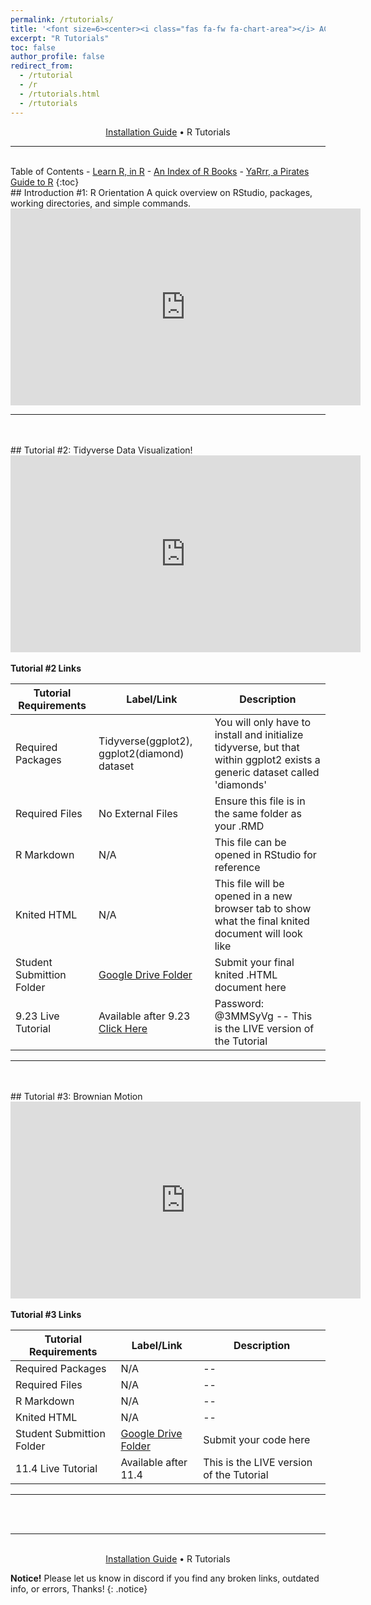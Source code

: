 ```yaml
---
permalink: /rtutorials/
title: '<font size=6><center><i class="fas fa-fw fa-chart-area"></i> ACE Scholars R Tutorial Portal</center></font>'
excerpt: "R Tutorials"
toc: false
author_profile: false
redirect_from: 
  - /rtutorial
  - /r
  - /rtutorials.html
  - /rtutorials
---
```

<center><a href="https://zacharycompton.github.io/installation/">Installation Guide</a> • R Tutorials </center>
<hr>
<br>
<i class="fas fa-fw fa-list"></i> Table of Contents
- <a href="https://swirlstats.com/students.html" target="_blank">Learn R, in R</a>
- <a href="https://www.bigbookofr.com/" target="_blank">An Index of R Books</a>
- <a href="https://bookdown.org/ndphillips/YaRrr/" target="_blank">YaRrr, a Pirates Guide to R</a>
{:toc}

<br>
<!-- COPY FROM HERE ########################################### -->
<a name="rintro1"><a/>
## <i class="fas fa-fw fa-user"></i> Introduction #1: R Orientation
A quick overview on RStudio, packages, working directories, and simple commands.			
<iframe width="560" height="315" src="https://www.youtube.com/embed/LxnmrknUTv8" title="YouTube video player" frameborder="0" allow="accelerometer; autoplay; clipboard-write; encrypted-media; gyroscope; picture-in-picture" allowfullscreen></iframe>
<hr>
<br>
<br>
<!-- ######################################################## TO HERE -->
<!-- COPY FROM HERE ########################################### -->
<!-- This tutorial was scuffed during the live tutorial and needs to be rerecorded
<a name="rtutorial1"><a/>
## <i class="fas fa-fw fa-laptop-code"></i> Tutorial #1: Coming Soon!
			

<br>
<b>Tutorial #1 Links</b>

| Tutorial Requirements  | Label/Link	 | Description |
| -------- | ------ | ------ |
| Required Packages |  | Ensure these packages are installed and initialized using install.packages() and library() functions in your .RMD within RStudio |
| Required Files | <a href="" target="_blank"></a> | Ensure this file is in the same folder as your .RMD |
| R Markdown | <a href="" target="_blank"></a>	| This file can be opened in RStudio for reference |
| Knited HTML |	<a href="" target="_blank"></a> | This file will be opened in a new browser tab to show what the final knited document will look like |
| Student Submittion Folder | <a href="https://drive.google.com/drive/folders/1d6VtGu1zCdrKInzRAUAagl8vsfRB8Ofc?usp=sharing" target="_blank">Google Drive Folder</a>	| Submit your final knited .HTML document here |

<hr>
<br>
<br> 
-->
<!-- ######################################################## TO HERE -->
<!-- ######################################################## TO HERE -->
<!-- COPY FROM HERE ########################################### -->
<a name="rtutorial2"><a/>
## <i class="fas fa-fw fa-laptop-code"></i> Tutorial #2: Tidyverse Data Visualization!
			
<center><iframe width="560" height="315" src="https://www.youtube.com/embed/qcqpOckeXTs" title="YouTube video player" frameborder="0" allow="accelerometer; autoplay; clipboard-write; encrypted-media; gyroscope; picture-in-picture" allowfullscreen></iframe></center>
<br>
<b>Tutorial #2 Links</b>

| Tutorial Requirements  | Label/Link	 | Description |
| -------- | ------ | ------ |
| Required Packages | Tidyverse(ggplot2), ggplot2(diamond) dataset | You will only have to install and initialize tidyverse, but that within ggplot2 exists a generic dataset called 'diamonds' |
| Required Files | No External Files <a href="" target="_blank"></a> | Ensure this file is in the same folder as your .RMD |
| R Markdown | N/A <a href="" target="_blank"></a>	| This file can be opened in RStudio for reference |
| Knited HTML |	N/A <a href="" target="_blank"></a> | This file will be opened in a new browser tab to show what the final knited document will look like |
| Student Submittion Folder | <a href="https://drive.google.com/drive/folders/1daKOoXTDjoMi2uHzHHUCuidjDDbnrsjj" target="_blank">Google Drive Folder</a>	| Submit your final knited .HTML document here |
| 9.23 Live Tutorial | Available after 9.23 <a href="https://asu.zoom.us/rec/share/DMGmmgrWIAYO2W5vk9dzbHqu8HVStnmn6yK-tdfAFbqqUxS6_e4pNwyI-KCDwpdR.BG2FumdXi3EpCeKg" target="_blank">Click Here</a> | Password: @3MMSyVg -- This is the LIVE version of the Tutorial|

<hr>
<br>
<br>
<!-- ######################################################## TO HERE -->
<!-- COPY FROM HERE ########################################### -->
<a name="rtutorial3"><a/>
## <i class="fas fa-fw fa-laptop-code"></i> Tutorial #3: Brownian Motion
			
<center><iframe width="560" height="315" src="https://www.youtube.com/embed/LdFk6615l9M" title="YouTube video player" frameborder="0" allow="accelerometer; autoplay; clipboard-write; encrypted-media; gyroscope; picture-in-picture" allowfullscreen></iframe></center>
<br>
<b>Tutorial #3 Links</b>

| Tutorial Requirements  | Label/Link	 | Description |
| -------- | ------ | ------ |
| Required Packages | N/A | -- |
| Required Files | N/A | -- |
| R Markdown | N/A	| -- |
| Knited HTML |	N/A | -- |
| Student Submittion Folder | <a href="https://drive.google.com/drive/folders/1FhVemjGcEtFza9boEymPBgTPaI4lGT9-" target="_blank">Google Drive Folder</a>	| Submit your code here |
| 11.4 Live Tutorial | Available after 11.4 <a href="" target="_blank"></a> | This is the LIVE version of the Tutorial|

<hr>
<br>
<br>
<!-- ######################################################## TO HERE -->


<hr>
<br>
<center><a href="https://zacharycompton.github.io/installation/">Installation Guide</a> • R Tutorials </center>

**Notice!** Please let us know in discord if you find any broken links, outdated info, or errors, Thanks!
{: .notice}
